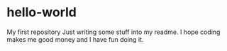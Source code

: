 # hello-world
My first repository
Just writing some stuff into my readme.  I hope coding makes me good money and I have fun doing it.
